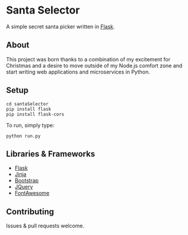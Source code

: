 # Santa Selector

A simple secret santa picker written in [Flask](http://flask.pocoo.org/).


## About

This project was born thanks to a combination of my excitement for Christmas and a desire to move outside of my Node.js comfort zone and start writing web applications and microservices in Python.

## Setup

    cd santaSelector
    pip install flask
    pip install flask-cors
    
To run, simply type:
    
    python run.py
    
## Libraries & Frameworks

* [Flask](http://flask.pocoo.org/)
* [Jinja](http://jinja.pocoo.org/)
* [Bootstrap](http://getbootstrap.com/)
* [JQuery](https://jquery.com/)
* [FontAwesome](https://fortawesome.github.io/Font-Awesome/)
    
## Contributing

Issues & pull requests welcome.
    